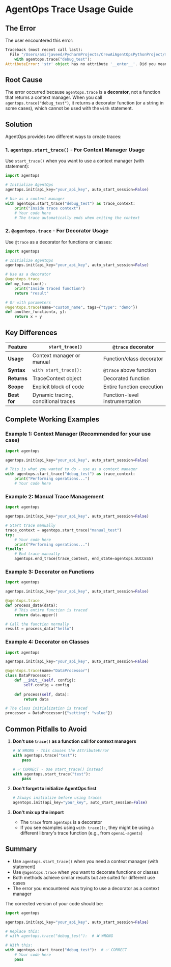 # AgentOps Trace Usage Guide

## The Error

The user encountered this error:
```python
Traceback (most recent call last):
  File "/Users/amirjaveed/PycharmProjects/CrewAiAgentOpsPythonProject/main.py", line 28, in <module>
    with agentops.trace("debug_test"):
AttributeError: 'str' object has no attribute '__enter__'. Did you mean: '__iter__'?
```

## Root Cause

The error occurred because `agentops.trace` is a **decorator**, not a function that returns a context manager. When you call `agentops.trace("debug_test")`, it returns a decorator function (or a string in some cases), which cannot be used with the `with` statement.

## Solution

AgentOps provides two different ways to create traces:

### 1. `agentops.start_trace()` - For Context Manager Usage

Use `start_trace()` when you want to use a context manager (with statement):

```python
import agentops

# Initialize AgentOps
agentops.init(api_key="your_api_key", auto_start_session=False)

# Use as a context manager
with agentops.start_trace("debug_test") as trace_context:
    print("Inside trace context")
    # Your code here
    # The trace automatically ends when exiting the context
```

### 2. `@agentops.trace` - For Decorator Usage

Use `@trace` as a decorator for functions or classes:

```python
import agentops

# Initialize AgentOps
agentops.init(api_key="your_api_key", auto_start_session=False)

# Use as a decorator
@agentops.trace
def my_function():
    print("Inside traced function")
    return "result"

# Or with parameters
@agentops.trace(name="custom_name", tags={"type": "demo"})
def another_function(x, y):
    return x + y
```

## Key Differences

| Feature | `start_trace()` | `@trace` decorator |
|---------|----------------|-------------------|
| **Usage** | Context manager or manual | Function/class decorator |
| **Syntax** | `with start_trace():` | `@trace` above function |
| **Returns** | TraceContext object | Decorated function |
| **Scope** | Explicit block of code | Entire function execution |
| **Best for** | Dynamic tracing, conditional traces | Function-level instrumentation |

## Complete Working Examples

### Example 1: Context Manager (Recommended for your use case)
```python
import agentops

agentops.init(api_key="your_api_key", auto_start_session=False)

# This is what you wanted to do - use as a context manager
with agentops.start_trace("debug_test") as trace_context:
    print("Performing operations...")
    # Your code here
```

### Example 2: Manual Trace Management
```python
import agentops

agentops.init(api_key="your_api_key", auto_start_session=False)

# Start trace manually
trace_context = agentops.start_trace("manual_test")
try:
    # Your code here
    print("Performing operations...")
finally:
    # End trace manually
    agentops.end_trace(trace_context, end_state=agentops.SUCCESS)
```

### Example 3: Decorator on Functions
```python
import agentops

agentops.init(api_key="your_api_key", auto_start_session=False)

@agentops.trace
def process_data(data):
    # This entire function is traced
    return data.upper()

# Call the function normally
result = process_data("hello")
```

### Example 4: Decorator on Classes
```python
import agentops

agentops.init(api_key="your_api_key", auto_start_session=False)

@agentops.trace(name="DataProcessor")
class DataProcessor:
    def __init__(self, config):
        self.config = config
    
    def process(self, data):
        return data

# The class initialization is traced
processor = DataProcessor({"setting": "value"})
```

## Common Pitfalls to Avoid

1. **Don't use `trace()` as a function call for context managers**
   ```python
   # ❌ WRONG - This causes the AttributeError
   with agentops.trace("test"):
       pass
   
   # ✅ CORRECT - Use start_trace() instead
   with agentops.start_trace("test"):
       pass
   ```

2. **Don't forget to initialize AgentOps first**
   ```python
   # Always initialize before using traces
   agentops.init(api_key="your_key", auto_start_session=False)
   ```

3. **Don't mix up the import**
   - The `trace` from `agentops` is a decorator
   - If you see examples using `with trace():`, they might be using a different library's trace function (e.g., from `openai-agents`)

## Summary

- Use `agentops.start_trace()` when you need a context manager (with statement)
- Use `@agentops.trace` when you want to decorate functions or classes
- Both methods achieve similar results but are suited for different use cases
- The error you encountered was trying to use a decorator as a context manager

The corrected version of your code should be:
```python
import agentops

agentops.init(api_key="your_api_key", auto_start_session=False)

# Replace this:
# with agentops.trace("debug_test"):  # ❌ WRONG

# With this:
with agentops.start_trace("debug_test"):  # ✅ CORRECT
    # Your code here
    pass
```